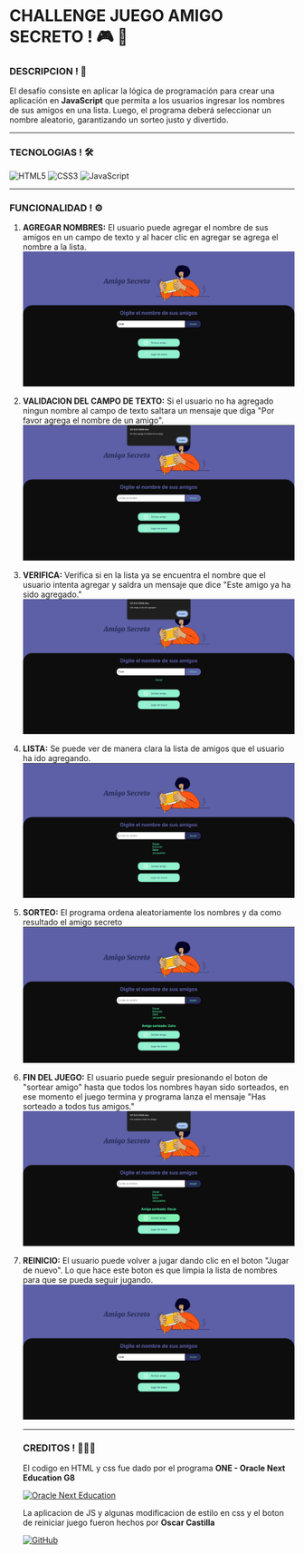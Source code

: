 # CHALLENGE JUEGO AMIGO SECRETO ! :video_game: :shushing_face: 

### DESCRIPCION !  🧠
El desafío consiste en aplicar la lógica de programación para crear una aplicación en **JavaScript** que permita a los usuarios ingresar los nombres de sus amigos en una lista. Luego, el programa deberá seleccionar un nombre aleatorio, garantizando un sorteo justo y divertido.

---

### TECNOLOGIAS !   🛠️
![HTML5](https://img.shields.io/badge/HTML5-E34F26?style=for-the-badge&logo=html5&logoColor=white)
![CSS3](https://img.shields.io/badge/CSS3-1572B6?style=for-the-badge&logo=css3&logoColor=white)
![JavaScript](https://img.shields.io/badge/JavaScript-F7DF1E?style=for-the-badge&logo=javascript&logoColor=black)

---

### FUNCIONALIDAD !   ⚙️
1. **AGREGAR NOMBRES:** El usuario puede agregar el nombre de sus amigos en un campo de texto y al hacer clic en agregar se agrega el nombre a la lista.
  ![funcion 1](assets/readme/1.PNG)
2. **VALIDACION DEL CAMPO DE TEXTO:** Si el usuario no ha agregado ningun nombre al campo de texto saltara un mensaje que diga "Por favor agrega el nombre de un amigo".
    ![funcion 2](assets/readme/2.PNG)
3. **VERIFICA:** Verifica si en la lista ya se encuentra el nombre que el usuario intenta agregar y saldra un mensaje que dice "Este amigo ya ha sido agregado."
  ![funcion 3](assets/readme/3.PNG)
4. **LISTA:** Se puede ver de manera clara la lista de amigos que el usuario ha ido agregando.
  ![funcion 4](assets/readme/4.PNG)
5. **SORTEO:** El programa ordena aleatoriamente los nombres y da como resultado el amigo secreto
  ![funcion 5](assets/readme/5.PNG)
6. **FIN DEL JUEGO:** El usuario puede seguir presionando el boton de "sortear amigo" hasta que todos los nombres hayan sido sorteados, en ese momento el juego termina y programa lanza el mensaje "Has sorteado a todos tus amigos."
  ![funcion 6](assets/readme/6.PNG)
7. **REINICIO:** El usuario puede volver a jugar dando clic en el boton "Jugar de nuevo". Lo que hace este boton es que limpia la lista de nombres para que se pueda seguir jugando.
  ![funcion 1](assets/readme/1.PNG)
 
   ---

   ### CREDITOS !  🧑‍🤝‍🧑
   El codigo en HTML y css fue dado por el programa **ONE - Oracle Next Education G8**
   
   [![Oracle Next Education](https://img.shields.io/badge/Oracle%20Next%20Education-F80000?style=for-the-badge&logo=oracle&logoColor=white)](https://www.oracle.com/mx/education/oracle-next-education/)

   La aplicacion de JS y algunas modificacion de estilo en css y el boton de reiniciar juego fueron hechos por **Oscar Castilla**

   [![GitHub](https://img.shields.io/badge/GitHub-%23121011?style=for-the-badge&logo=github&logoColor=white)](https://github.com/oscar-cn)

   


